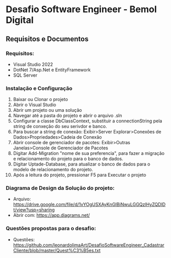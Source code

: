 # Desafio Software Engineer - Bemol Digital

## Requisitos e Documentos
### Requisitos:
- Visual Studio 2022
- DotNet 7/Asp.Net e EntityFramework
- SQL Server

### Instalação e Configuração
1. Baixar ou Clonar o projeto
2. Abrir o Visual Studio
3. Abrir um projeto ou uma solução
4. Navegar até a pasta do projeto e abrir o arquivo .sln
5. Configurar a classe DbClassContext, substituir a connectionString pela string de conxeção do seu serivdor e banco.
6. Para buscar a string de conexão: Exibir>Server Explorar>Conexões de Dados>Propriedades>Cadeia de Conexão
7. Abrir console de gerenciador de pacotes: Exibir>Outras Janelas>Console de Gerenciador de Pacotes
8. Digitar Add-Migration "nome de sua preferencia", para fazer a migração e relacionamento do projeto para o banco de dados.
9. Digitar Uptade-Database, para atualizar o banco de dados para o modelo de relacionamento do projeto.
10. Após a leitura do projeto, pressionar F5 para Executar o projeto

### Diagrama de Design da Solução do projeto:
- Arquivo: https://drive.google.com/file/d/1vYOgUSXAyKnGIBiNwuLGGQzlHyZQDlDt/view?usp=sharing
- Abrir com: https://app.diagrams.net/

### Questões propostas para o desafio:
- Questões: https://github.com/leonardolimaArt/DesafioSoftwareEngineer_CadastrarCliente/blob/master/Quest%C3%B5es.txt
